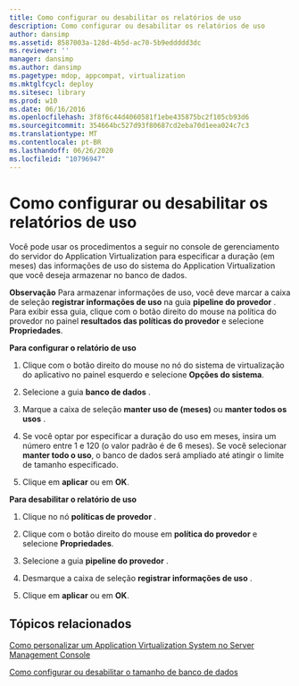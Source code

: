 ```yaml
---
title: Como configurar ou desabilitar os relatórios de uso
description: Como configurar ou desabilitar os relatórios de uso
author: dansimp
ms.assetid: 8587003a-128d-4b5d-ac70-5b9eddddd3dc
ms.reviewer: ''
manager: dansimp
ms.author: dansimp
ms.pagetype: mdop, appcompat, virtualization
ms.mktglfcycl: deploy
ms.sitesec: library
ms.prod: w10
ms.date: 06/16/2016
ms.openlocfilehash: 3f8f6c44d4060581f1ebe435875bc2f105cb93d6
ms.sourcegitcommit: 354664bc527d93f80687cd2eba70d1eea024c7c3
ms.translationtype: MT
ms.contentlocale: pt-BR
ms.lasthandoff: 06/26/2020
ms.locfileid: "10796947"
---
```

# Como configurar ou desabilitar os relatórios de uso


Você pode usar os procedimentos a seguir no console de gerenciamento do servidor do Application Virtualization para especificar a duração (em meses) das informações de uso do sistema do Application Virtualization que você deseja armazenar no banco de dados.

**Observação**  Para armazenar informações de uso, você deve marcar a caixa de seleção **registrar informações de uso** na guia **pipeline do provedor** . Para exibir essa guia, clique com o botão direito do mouse na política do provedor no painel **resultados das políticas do provedor** e selecione **Propriedades**.

 

**Para configurar o relatório de uso**

1.  Clique com o botão direito do mouse no nó do sistema de virtualização do aplicativo no painel esquerdo e selecione **Opções do sistema**.

2.  Selecione a guia **banco de dados** .

3.  Marque a caixa de seleção **manter uso de (meses)** ou **manter todos os usos** .

4.  Se você optar por especificar a duração do uso em meses, insira um número entre 1 e 120 (o valor padrão é de 6 meses). Se você selecionar **manter todo o uso**, o banco de dados será ampliado até atingir o limite de tamanho especificado.

5.  Clique em **aplicar** ou em **OK**.

**Para desabilitar o relatório de uso**

1.  Clique no nó **políticas de provedor** .

2.  Clique com o botão direito do mouse em **política do provedor** e selecione **Propriedades**.

3.  Selecione a guia **pipeline do provedor** .

4.  Desmarque a caixa de seleção **registrar informações de uso** .

5.  Clique em **aplicar** ou em **OK**.

## Tópicos relacionados


[Como personalizar um Application Virtualization System no Server Management Console](how-to-customize-an-application-virtualization-system-in-the-server-management-console.md)

[Como configurar ou desabilitar o tamanho de banco de dados](how-to-set-up-or-disable-database-size.md)

 

 





